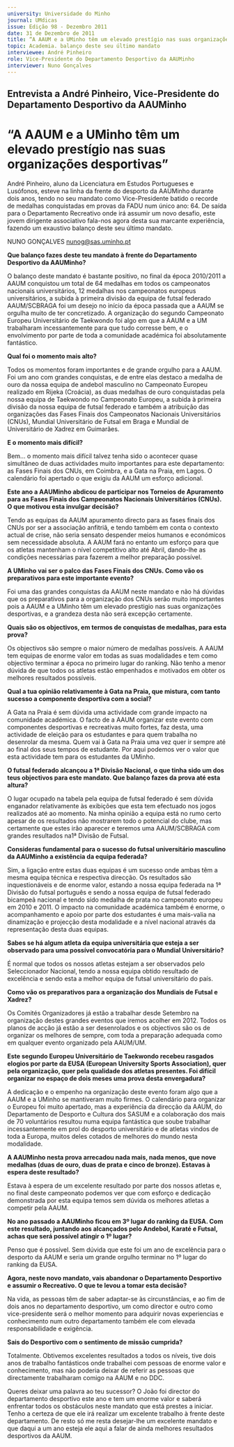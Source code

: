 ```yaml
---
university: Universidade do Minho
journal: UMdicas
issue: Edição 98 - Dezembro 2011
date: 31 de Dezembro de 2011
title: “A AAUM e a UMinho têm um elevado prestígio nas suas organizações desportivas”
topic: Academia. balanço deste seu último mandato
interviewee: André Pinheiro
role: Vice-Presidente do Departamento Desportivo da AAUMinho
interviewer: Nuno Gonçalves
---
```




## Entrevista a André Pinheiro, Vice-Presidente do Departamento Desportivo da AAUMinho


# “A AAUM e a UMinho têm um elevado prestígio nas suas organizações desportivas”

André Pinheiro, aluno da Licenciatura em Estudos
Portugueses e Lusófonos, esteve na linha da frente
do desporto da AAUMinho durante dois anos, tendo no seu mandato como Vice-Presidente batido o recorde de medalhas conquistadas em provas
da FADU num único ano: 64. De saída para o Departamento Recreativo onde irá assumir um novo desafio, este jovem dirigente associativo fala-nos agora desta sua marcante experiência, fazendo um
exaustivo balanço deste seu último mandato.


NUNO GONÇALVES
nunog@sas.uminho.pt


**Que balanço fazes deste teu mandato à frente do Departamento Desportivo da AAUMinho?**

O balanço deste mandato é bastante positivo, no
final da época 2010/2011 a AAUM conquistou um
total de 64 medalhas em todos os campeonatos
nacionais universitários, 12 medalhas nos campeonatos europeus universitários, a subida à primeira
divisão da equipa de futsal federado AAUM/SCBRAGA foi um desejo no início da época passada que a AAUM se orgulha muito de ter concretizado.
A organização do segundo Campeonato Europeu
Universitário de Taekwondo foi algo em que a
AAUM e a UM trabalharam incessantemente para
que tudo corresse bem, e o envolvimento por parte
de toda a comunidade académica foi absolutamente fantástico.


**Qual foi o momento mais alto?**

Todos os momentos foram importantes e de grande orgulho para a AAUM. Foi um ano com grandes
conquistas, e de entre elas destaco a medalha de
ouro da nossa equipa de andebol masculino no
Campeonato Europeu realizado em Rijeka (Croácia), as duas medalhas de ouro conquistadas pela
nossa equipa de Taekwondo no Campeonato Europeu, a subida à primeira divisão da nossa equipa de futsal federado e também a atribuição das
organizações das Fases Finais dos Campeonatos
Nacionais Universitários (CNUs), Mundial Universitário de Futsal em Braga e Mundial de Universitário
de Xadrez em Guimarães.


**E o momento mais difícil?**

Bem… o momento mais difícil talvez tenha sido o
acontecer quase simultâneo de duas actividades
muito importantes para este departamento: as Fases Finais dos CNUs, em Coimbra, e a Gata na Praia, em Lagos. O calendário foi apertado o que
exigiu da AAUM um esforço adicional.


**Este ano a AAUMinho abdicou de participar
nos Torneios de Apuramento para as Fases
Finais dos Campeonatos Nacionais Universitários (CNUs). O que motivou esta invulgar
decisão?**

Tendo as equipas da AAUM apuramento directo
para as fases finais dos CNUs por ser a associação
anfitriã, e tendo também em conta o contexto actual de crise, não seria sensato despender meios humanos e económicos sem necessidade absoluta. A AAUM fará no entanto um esforço para que
os atletas mantenham o nível competitivo alto até
Abril, dando-lhe as condições necessárias para fazerem a melhor preparação possível.


**A UMinho vai ser o palco das Fases Finais
dos CNUs. Como vão os preparativos para
este importante evento?**

Foi uma das grandes conquistas da AAUM neste
mandato e não há dúvidas que os preparativos
para a organização dos CNUs serão muito importantes pois a AAUM e a UMinho têm um elevado
prestigio nas suas organizações desportivas, e a
grandeza desta não será excepção certamente.


**Quais são os objectivos, em termos de conquistas de medalhas, para esta prova?**

Os objectivos são sempre o maior número de medalhas possíveis. A AAUM tem equipas de enorme valor em todas as suas modalidades e tem como
objectivo terminar a época no primeiro lugar do
ranking. Não tenho a menor dúvida de que todos
os atletas estão empenhados e motivados em obter os melhores resultados possíveis.


**Qual a tua opinião relativamente à Gata na
Praia, que mistura, com tanto sucesso a
componente desportiva com a social?**

A Gata na Praia é sem dúvida uma actividade com
grande impacto na comunidade académica. O facto de a AAUM organizar este evento com componentes desportivas e recreativas muito fortes, faz
desta, uma actividade de eleição para os estudantes e para quem trabalha no desenrolar da mesma.
Quem vai à Gata na Praia uma vez quer ir sempre
até ao final dos seus tempos de estudante. Por
aqui podemos ver o valor que esta actividade tem
para os estudantes da UMinho.


**O futsal federado alcançou a 1ª Divisão Nacional, o que tinha sido um dos teus objectivos para este mandato. Que balanço fazes
da prova até esta altura?**

O lugar ocupado na tabela pela equipa de futsal
federado é sem dúvida enganador relativamente
às exibições que esta tem efectuado nos jogos
realizados até ao momento. Na minha opinião a
equipa está no rumo certo apesar de os resultados não mostrarem todo o potencial do clube, mas certamente que estes irão aparecer e teremos uma
AAUM/SCBRAGA com grandes resultados na1ª Divisão de Futsal.


**Consideras fundamental para o sucesso do
futsal universitário masculino da AAUMinho
a existência da equipa federada?**

Sim, a ligação entre estas duas equipas é um sucesso onde ambas têm a mesma equipa técnica e respectiva direcção. Os resultados são inquestionáveis e de enorme valor, estando a nossa equipa federada na 1ª Divisão do futsal português e sendo a
nossa equipa de futsal federado bicampeã nacional
e tendo sido medalha de prata no campeonato europeu em 2010 e 2011. O impacto na comunidade
académica também é enorme, o acompanhamento e apoio por parte dos estudantes é uma mais-valia na dinamização e projecção desta modalidade
e a nível nacional através da representação desta
duas equipas.


**Sabes se há algum atleta da equipa universitária que esteja a ser observado para uma
possível convocatória para o Mundial Universitário?**

É normal que todos os nossos atletas estejam a
ser observados pelo Seleccionador Nacional, tendo
a nossa equipa obtido resultado de excelência e
sendo esta a melhor equipa de futsal universitário
do país.


**Como vão os preparativos para a organização dos Mundiais de Futsal e Xadrez?**

Os Comités Organizadores já estão a trabalhar
desde Setembro na organização destes grandes
eventos que iremos acolher em 2012. Todos os
planos de acção já estão a ser desenrolados e os
objectivos são os de organizar os melhores de sempre, com toda a preparação adequada como em qualquer evento organizado pela AAUM/UM.


**Este segundo Europeu Universitário de Taekwondo recebeu rasgados elogios por parte da EUSA (European University Sports Association), quer pela organização, quer pela
qualidade dos atletas presentes. Foi difícil
organizar no espaço de dois meses uma prova desta envergadura?**

A dedicação e o empenho na organização deste
evento foram algo que a AAUM e a UMinho se mantiveram muito firmes. O calendário para organizar o
Europeu foi muito apertado, mas a experiência da
direcção da AAUM, do Departamento de Desporto
e Cultura dos SASUM e a colaboração dos mais
de 70 voluntários resultou numa equipa fantástica
que soube trabalhar incessantemente em prol do
desporto universitário e de atletas vindos de toda
a Europa, muitos deles cotados de melhores do
mundo nesta modalidade.


**A AAUMinho nesta prova arrecadou nada
mais, nada menos, que nove medalhas (duas
de ouro, duas de prata e cinco de bronze).
Estavas à espera deste resultado?**

Estava à espera de um excelente resultado por
parte dos nossos atletas e, no final deste campeonato podemos ver que com esforço e dedicação
demonstrada por esta equipa temos sem dúvida os
melhores atletas a competir pela AAUM.


**No ano passado a AAUMinho ficou em 3º
lugar do ranking da EUSA. Com este resultado, juntando aos alcançados pelo Andebol,
Karaté e Futsal, achas que será possível
atingir o 1º lugar?**

Penso que é possível. Sem dúvida que este foi um
ano de excelência para o desporto da AAUM e seria
um grande orgulho terminar no 1º lugar do ranking
da EUSA.


**Agora, neste novo mandato, vais abandonar o Departamento Desportivo e assumir
o Recreativo. O que te levou a tomar esta
decisão?**

Na vida, as pessoas têm de saber adaptar-se às
circunstâncias, e ao fim de dois anos no departamento desportivo, um como director e outro como vice-presidente será o melhor momento para
adquirir novas experiencias e conhecimento num
outro departamento também ele com elevada responsabilidade e exigência.


**Sais do Desportivo com o sentimento de missão cumprida?**

Totalmente. Obtivemos excelentes resultados a todos os níveis, tive dois anos de trabalho fantásticos
onde trabalhei com pessoas de enorme valor e conhecimento, mas não poderia deixar de referir as
pessoas que directamente trabalharam comigo na
AAUM e no DDC.


Queres deixar uma palavra ao teu sucessor?
O João foi director do departamento desportivo
este ano e tem um enorme valor e saberá enfrentar todos os obstáculos neste mandato que está prestes a iniciar. Tenho a certeza de que ele irá realizar um excelente trabalho à frente deste departamento. De resto só me resta desejar-lhe um excelente mandato e que daqui a um ano esteja ele aqui a falar de ainda melhores resultados desportivos da AAUM.
